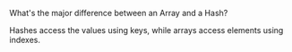 

What's the major difference between an Array and a Hash?

Hashes access the values using keys, while arrays access elements using indexes.
